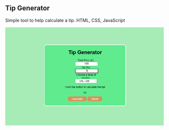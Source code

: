 ## Tip Generator

Simple tool to help calculate a tip.
HTML, CSS, JavaScript

![image](https://github.com/nullsc/Web-Development/blob/master/Tip-Generator/Capture.PNG)
